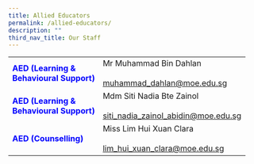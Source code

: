 ```yaml
---
title: Allied Educators
permalink: /allied-educators/
description: ""
third_nav_title: Our Staff
---
```

|   |               |
|-----------------------------------------|----------------------------------------------------------------------|
| <strong style="color: blue;">AED (Learning &<br>Behavioural Support)</strong>  | Mr Muhammad Bin Dahlan<br><br>muhammad_dahlan@moe.edu.sg             |
| <strong style="color: blue;">AED (Learning &<br>Behavioural Support)</strong> | Mdm Siti Nadia Bte Zainol<br><br>siti_nadia_zainol_abidin@moe.edu.sg |
| <strong style="color: blue;">AED (Counselling)  </strong>                     | Miss Lim Hui Xuan Clara<br><br>lim_hui_xuan_clara@moe.edu.sg         |